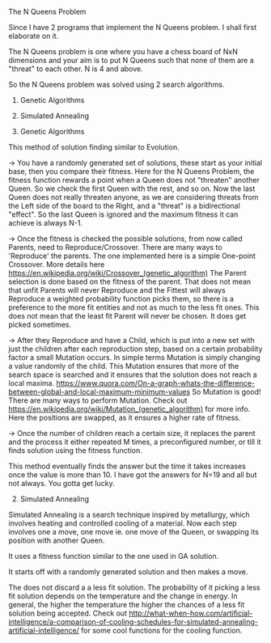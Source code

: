 The N Queens Problem

Since I have 2 programs that implement the N Queens problem. I shall first
elaborate on it.

The N Queens problem is one where you have a chess board of NxN dimensions and
your aim is to put N Queens such that none of them are a "threat" to each other.
N is 4 and above.

So the N Queens problem was solved using 2 search algorithms.
1. Genetic Algorithms
2. Simulated Annealing

1. Genetic Algorithms

This method of solution finding similar to Evolution.

-> You have a randomly generated set of solutions, these start as your initial base,
then you compare their fitness.
Here for the N Queens Problem, the fitness function rewards a point when a Queen
does not "threaten" another Queen. So we check the first Queen with the rest, and
so on. Now the last Queen does not really threaten anyone, as we are considering
threats from the Left side of the board to the Right, and a "threat" is a bidirectional
"effect". So the last Queen is ignored and the maximum fitness it can achieve is
always N-1.

-> Once the fitness is checked the possible solutions, from now called Parents, need
to Reproduce/Crossover.
There are many ways to 'Reproduce' the parents. The one implemented here is a
simple One-point Crossover.
More details here https://en.wikipedia.org/wiki/Crossover_(genetic_algorithm)
The Parent selection is done based on the fitness of the parent. That does not
mean that unfit Parents will never Reproduce and the Fittest will always Reproduce
a weighted probability function picks them, so there is a preference to the more fit
entities and not as much to the less fit ones. This does not mean that the least
fit Parent will never be chosen. It does get picked sometimes.

-> After they Reproduce and have a Child, which is put into a new set with just
the children after each reproduction step, based on a certain probability factor
a small Mutation occurs. In simple terms Mutation is simply changing a value randomly
of the child. This Mutation ensures that more of the search space is searched and
it ensures that the solution does not reach a local maxima.
https://www.quora.com/On-a-graph-whats-the-difference-between-global-and-local-maximum-minimum-values
So Mutation is good!
There are many ways to perform Mutation.
Check out https://en.wikipedia.org/wiki/Mutation_(genetic_algorithm) for more info.
Here the positions are swapped, as it ensures a higher rate of fitness.

-> Once the number of children reach a certain size, it replaces the parent and
the process it either repeated M times, a preconfigured number, or till it finds
solution using the fitness function.

This method eventually finds the answer but the time it takes increases once the
value is more than 10. I have got the answers for N=19 and all but not always. You
gotta get lucky.

2. Simulated Annealing

Simulated Annealing is a search technique inspired by metallurgy, which involves
heating and controlled cooling of a material.
Now each step involves one a move, one move ie. one move of the Queen, or swapping
its position with another Queen.

It uses a fitness function similar to the one used in GA solution.

It starts off with a randomly generated solution and then makes a move.

The does not discard a a less fit solution. The probability of it picking a less fit
solution depends on the temperature and the change in energy. In general, the higher
the temperature the higher the chances of a less fit solution being accepted.
Check out http://what-when-how.com/artificial-intelligence/a-comparison-of-cooling-schedules-for-simulated-annealing-artificial-intelligence/
for some cool functions for the cooling function.
